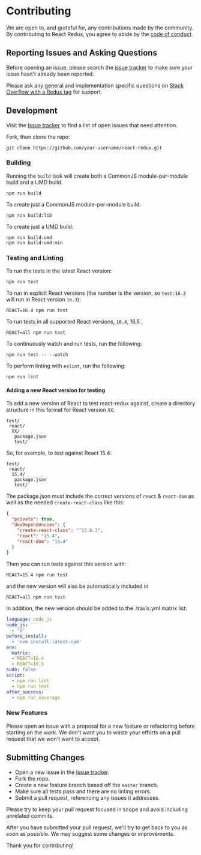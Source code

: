 # Contributing
We are open to, and grateful for, any contributions made by the community.  By contributing to React Redux, you agree to abide by the [code of conduct](https://github.com/reduxjs/react-redux/blob/master/CODE_OF_CONDUCT.md).

## Reporting Issues and Asking Questions
Before opening an issue, please search the [issue tracker](https://github.com/reduxjs/react-redux/issues) to make sure your issue hasn't already been reported.

Please ask any general and implementation specific questions on [Stack Overflow with a Redux tag](http://stackoverflow.com/questions/tagged/redux?sort=votes&pageSize=50) for support.

## Development

Visit the [Issue tracker](https://github.com/reduxjs/react-redux/issues) to find a list of open issues that need attention.

Fork, then clone the repo:
```
git clone https://github.com/your-username/react-redux.git
```

### Building

Running the `build` task will create both a CommonJS module-per-module build and a UMD build.
```
npm run build
```

To create just a CommonJS module-per-module build:
```
npm run build:lib
```

To create just a UMD build:
```
npm run build:umd
npm run build:umd:min
```

### Testing and Linting

To run the tests in the latest React version:
```
npm run test
```

To run in explicit React versions (the number is the version, so `test:16.3` will run in React version `16.3`):
```
REACT=16.4 npm run test
```

To run tests in all supported React versions, `16.4`, 16.5`,
```
REACT=all npm run test
```

To continuously watch and run tests, run the following:
```
npm run test -- --watch
```

To perform linting with `eslint`, run the following:
```
npm run lint
```

#### Adding a new React version for testing

To add a new version of React to test react-redux against, create a directory structure
in this format for React version `XX`:

```
test/
 react/
  XX/
   package.json
   test/
```

So, for example, to test against React 15.4:


```
test/
 react/
  15.4/
   package.json
   test/
```

The package.json must include the correct versions of `react` & `react-dom`
as well as the needed `create-react-class` like this:

```json
{
  "private": true,
  "devDependencies": {
    "create-react-class": "^15.6.3",
    "react": "15.4",
    "react-dom": "15.4"
  }
}
```

Then you can run tests against this version with:

```
REACT=15.4 npm run test
```

and the new version will also be automatically included in

```
REACT=all npm run test
```

In addition, the new version should be added to the .travis.yml matrix list:

```yaml
language: node_js
node_js:
  - "8"
before_install:
  - 'nvm install-latest-npm'
env:
  matrix:
  - REACT=16.4
  - REACT=16.5
sudo: false
script:
  - npm run lint
  - npm run test
after_success:
  - npm run coverage
```

### New Features

Please open an issue with a proposal for a new feature or refactoring before starting on the work. We don't want you to waste your efforts on a pull request that we won't want to accept.

## Submitting Changes

* Open a new issue in the [Issue tracker](https://github.com/reduxjs/react-redux/issues).
* Fork the repo.
* Create a new feature branch based off the `master` branch.
* Make sure all tests pass and there are no linting errors.
* Submit a pull request, referencing any issues it addresses.

Please try to keep your pull request focused in scope and avoid including unrelated commits.

After you have submitted your pull request, we'll try to get back to you as soon as possible. We may suggest some changes or improvements.

Thank you for contributing!
